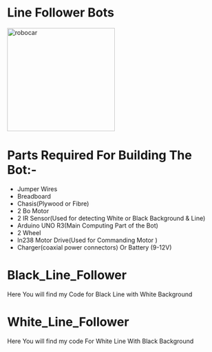 # Line Follower Bots
<img height=240 width=250 src="/img/robo2.jpg" alt="robocar">
<br>

# Parts Required For Building The Bot:-

<ul>
  <li>Jumper Wires</li>
  <li>Breadboard</li>
  <li>Chasis(Plywood or Fibre)</li>
  <li> 2 Bo Motor</li>
  <li> 2 IR Sensor(Used for detecting White or Black Background & Line)</li>
  <li>Arduino UNO R3(Main Computing Part of the Bot)</li>
  <li>2 Wheel</li>
  <li>ln238 Motor Drive(Used for Commanding Motor )</li>
  <li>Charger(coaxial power connectors) Or Battery (9-12V) </li>
</ul>







# Black_Line_Follower

<p>Here You will find my Code for Black Line with White Background</p>


# White_Line_Follower
<p>Here You will find my code For White Line With Black Background</p>







 
